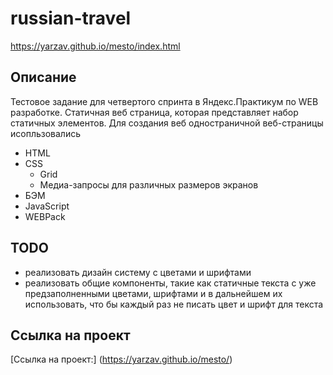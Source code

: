 # russian-travel

https://yarzav.github.io/mesto/index.html

## Описание  

Тестовое задание для четвертого спринта в Яндекс.Практикум по WEB разработке.
Статичная веб страница, которая представляет набор статичных элементов.
Для создания веб одностраничной веб-страницы исопльзовались
- HTML
- CSS
  - Grid
  - Медиа-запросы для различных размеров экранов
- БЭМ
- JavaScript
- WEBPack

## TODO

- реализовать дизайн систему с цветами и шрифтами
- реализовать общие компоненты, такие как статичные текста с уже предзаполненными цветами, шрифтами и в дальнейшем их использовать, что бы каждый раз не писать цвет и шрифт для текста

## Ссылка на проект

[Ссылка на проект:] (https://yarzav.github.io/mesto/)

